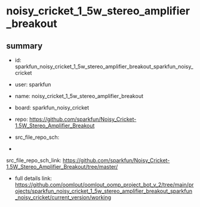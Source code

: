 # noisy_cricket_1_5w_stereo_amplifier_breakout
 
## summary 
* id: sparkfun_noisy_cricket_1_5w_stereo_amplifier_breakout_sparkfun_noisy_cricket
* user: sparkfun
* name: noisy_cricket_1_5w_stereo_amplifier_breakout
* board: sparkfun_noisy_cricket
* repo: https://github.com/sparkfun/Noisy_Cricket-1.5W_Stereo_Amplifier_Breakout



* src_file_repo_sch: 
*
 src_file_repo_sch_link: https://github.com/sparkfun/Noisy_Cricket-1.5W_Stereo_Amplifier_Breakout/tree/master/
* full details link: https://github.com/oomlout/oomlout_oomp_project_bot_v_2/tree/main/projects/sparkfun_noisy_cricket_1_5w_stereo_amplifier_breakout_sparkfun_noisy_cricket/current_version/working  






